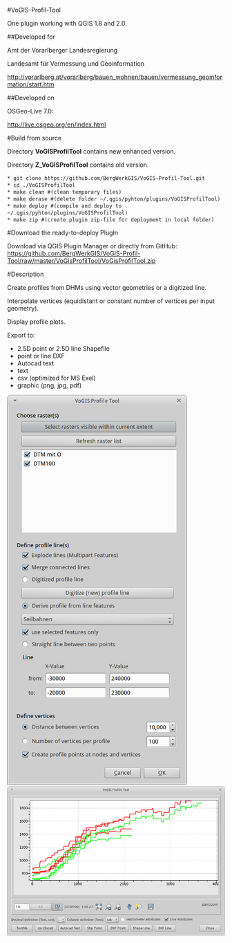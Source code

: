 #VoGIS-Profil-Tool
 
One plugin working with QGIS 1.8 and 2.0.
 
##Developed for
 
Amt der Vorarlberger Landesregierung 

Landesamt für Vermessung und Geoinformation 

http://vorarlberg.at/vorarlberg/bauen_wohnen/bauen/vermessung_geoinformation/start.htm 
 
##Developed on
 
OSGeo-Live 7.0: 

http://live.osgeo.org/en/index.html 
 
#Build from source
 
Directory **VoGISProfilTool** contains new enhanced version. 

Directory **Z_VoGISProfilTool** contains old version. 
 
```
* git clone https://github.com/BergWerkGIS/VoGIS-Profil-Tool.git
* cd ./VoGISProfilTool
* make clean #(clean temporary files)
* make derase #(delete folder ~/.qgis/pyhton/plugins/VoGISProfilTool)
* make deploy #(compile and deploy to ~/.qgis/pyhton/plugins/VoGISProfilTool)
* make zip #(create plugin zip-file for deployment in local folder)
```
 
#Download the ready-to-deploy PlugIn
 
Download via QGIS Plugin Manager or directly from GitHub:
https://github.com/BergWerkGIS/VoGIS-Profil-Tool/raw/master/VoGisProfilTool/VoGisProfilTool.zip
 
#Description
 
Create profiles from DHMs using vector geometries or a digitized line. 
 
Interpolate vertices (equidistant or constant number of vertices per input geometry). 
 
Display profile plots. 

Export to:
* 2.5D point or 2.5D line Shapefile
* point or line DXF
* Autocad text
* text
* csv (optimized for MS Exel)
* graphic (png, jpg, pdf)

![Alt text](/screenshots/maindialog.png)
![Alt text](/screenshots/plotdialog.png)